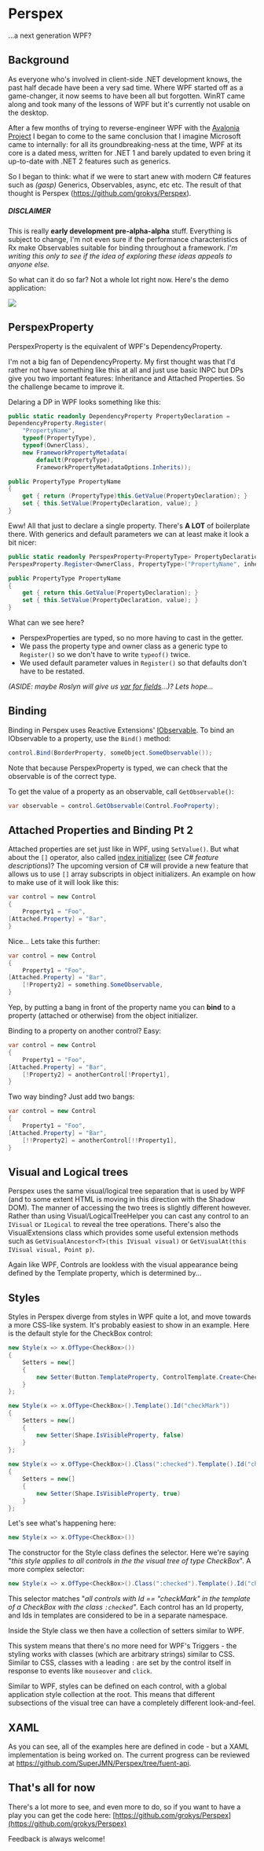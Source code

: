 # Perspex #

...a next generation WPF?

## Background ##

As everyone who's involved in client-side .NET development knows, the past half decade have been a 
very sad time. Where WPF started off as a game-changer, it now seems to have been all but forgotten.
WinRT came along and took many of the lessons of WPF but it's currently not usable on the desktop.

After a few months of trying to reverse-engineer WPF with the [Avalonia Project](https://github.com/grokys/Avalonia) I began to come to the same conclusion that I imagine Microsoft
came to internally: for all its groundbreaking-ness at the time, WPF at its core is a dated mess,
written for .NET 1 and barely updated to even bring it up-to-date with .NET 2 features such as
generics.

So I began to think: what if we were to start anew with modern C# features such as *(gasp)* 
Generics, Observables, async, etc etc. The result of that thought is Perspex 
(https://github.com/grokys/Perspex).

##### DISCLAIMER
This is really **early development pre-alpha-alpha** stuff. Everything is subject to 
change, I'm not even sure if the performance characteristics of Rx make Observables suitable for 
binding throughout a framework. *I'm writing this only to see if the idea of exploring these ideas 
appeals to anyone else.*

So what can it do so far? Not a whole lot right now. Here's the demo application:

![](screen.png)

## PerspexProperty ##

PerspexProperty is the equivalent of WPF's DependencyProperty. 

I'm not a big fan of DependencyProperty. My first thought was that I'd rather not have something 
like this at all and just use basic INPC but DPs give you two important features: Inheritance and 
Attached Properties. So the challenge became to improve it.

Delaring a DP in WPF looks something like this:

```csharp
public static readonly DependencyProperty PropertyDeclaration =
DependencyProperty.Register(
    "PropertyName",
    typeof(PropertyType),
    typeof(OwnerClass),
    new FrameworkPropertyMetadata(
        default(PropertyType),
        FrameworkPropertyMetadataOptions.Inherits));

public PropertyType PropertyName
{
    get { return (PropertyType)this.GetValue(PropertyDeclaration); }
    set { this.SetValue(PropertyDeclaration, value); }
}
```

Eww! All that just to declare a single property. There's **A LOT** of boilerplate there. With 
generics and default parameters we can at least make it look a bit nicer:

```csharp
public static readonly PerspexProperty<PropertyType> PropertyDeclaration =
PerspexProperty.Register<OwnerClass, PropertyType>("PropertyName", inherits: true);

public PropertyType PropertyName
{
    get { return this.GetValue(PropertyDeclaration); }
    set { this.SetValue(PropertyDeclaration, value); }
}
```

What can we see here?

- PerspexProperties are typed, so no more having to cast in the getter.
- We pass the property type and owner class as a generic type to `Register()` so we don't have to 
write `typeof()` twice.
- We used default parameter values in `Register()` so that defaults don't have to be restated.

*(ASIDE: maybe Roslyn will give us [var for fields](http://blogs.msdn.com/b/ericlippert/archive/2009/01/26/why-no-var-on-fields.aspx)...)? Lets hope...*

## Binding

Binding in Perspex uses Reactive Extensions' [IObservable](http://msdn.microsoft.com/library/dd990377.aspx). To bind an IObservable to a property, use the `Bind()` method:

```csharp
control.Bind(BorderProperty, someObject.SomeObservable());
```

Note that because PerspexProperty is typed, we can check that the observable is of the correct type.

To get the value of a property as an observable, call `GetObservable()`:

```csharp
var observable = control.GetObservable(Control.FooProperty);
```

## Attached Properties and Binding Pt 2

Attached properties are set just like in WPF, using `SetValue()`. But what about the `[]` operator, also called [index initializer](https://roslyn.codeplex.com/wikipage?title=Language%20Feature%20Status&referringTitle=Home) (see *C# feature descriptions*)? The upcoming version of C# will provide a new feature that allows us to use `[]` array subscripts in object initializers. An example on how to make use of it will look like this:

```csharp
var control = new Control
{
	Property1 = "Foo",
[Attached.Property] = "Bar",
}
```


Nice... Lets take this further:

```csharp
var control = new Control
{
	Property1 = "Foo",
[Attached.Property] = "Bar",
	[!Property2] = something.SomeObservable,
}
```

Yep, by putting a bang in front of the property name you can **bind** to a property (attached or 
otherwise) from the object initializer.

Binding to a property on another control? Easy:

```csharp
var control = new Control
{
	Property1 = "Foo",
[Attached.Property] = "Bar",
	[!Property2] = anotherControl[!Property1],
}
```

Two way binding? Just add two bangs:

```csharp
var control = new Control
{
	Property1 = "Foo",
[Attached.Property] = "Bar",
	[!!Property2] = anotherControl[!!Property1],
}
```

## Visual and Logical trees

Perspex uses the same visual/logical tree separation that is used by WPF (and to some extent HTML 
is moving in this direction with the Shadow DOM). The manner of accessing the two trees is slightly
different however. Rather than using Visual/LogicalTreeHelper you can cast any control to an 
`IVisual` or `ILogical` to reveal the tree operations. There's also the VisualExtensions class which
provides some useful extension methods such as `GetVisualAncestor<T>(this IVisual visual)` or 
`GetVisualAt(this IVisual visual, Point p)`.

Again like WPF, Controls are lookless with the visual appearance being defined by the Template 
property, which is determined by...

## Styles

Styles in Perspex diverge from styles in WPF quite a lot, and move towards a more CSS-like system.
It's probably easiest to show in an example. Here is the default style for the CheckBox control:

```csharp
new Style(x => x.OfType<CheckBox>())
{
	Setters = new[]
	{
	    new Setter(Button.TemplateProperty, ControlTemplate.Create<CheckBox>(this.Template))
	}
};

new Style(x => x.OfType<CheckBox>().Template().Id("checkMark"))
{
	Setters = new[]
	{
	    new Setter(Shape.IsVisibleProperty, false)
	}
};
	
new Style(x => x.OfType<CheckBox>().Class(":checked").Template().Id("checkMark"))
{
	Setters = new[]
	{
	    new Setter(Shape.IsVisibleProperty, true)
	}
};
```

Let's see what's happening here:

```csharp
new Style(x => x.OfType<CheckBox>())
```

The constructor for the Style class defines the selector. Here we're saying "*this style applies to 
all controls in the the visual tree of type CheckBox*". A more complex selector:

```csharp
new Style(x => x.OfType<CheckBox>().Class(":checked").Template().Id("checkMark"))
```

This selector matches "*all controls with Id == "checkMark" in the template of a CheckBox with the
class `:checked`"*. Each control has an Id property, and Ids in templates are considered to be in a
separate namespace.

Inside the Style class we then have a collection of setters similar to WPF. 

This system means that there's no more need for WPF's Triggers - the styling works with classes 
(which are arbitrary strings) similar to CSS. Similar to CSS, classes with a leading `:` are set
by the control itself in response to events like `mouseover` and `click`.

Similar to WPF, styles can be defined on each control, with a global application style collection
at the root. This means that different subsections of the visual tree can have a completely 
different look-and-feel.

## XAML

As you can see, all of the examples here are defined in code - but a XAML implementation is being
worked on. The current progress can be reviewed at https://github.com/SuperJMN/Perspex/tree/fuent-api.

## That's all for now

There's a lot more to see, and even more to do, so if you want to have a play you can get the code 
here: [https://github.com/grokys/Perspex](https://github.com/grokys/Perspex)

Feedback is always welcome!
